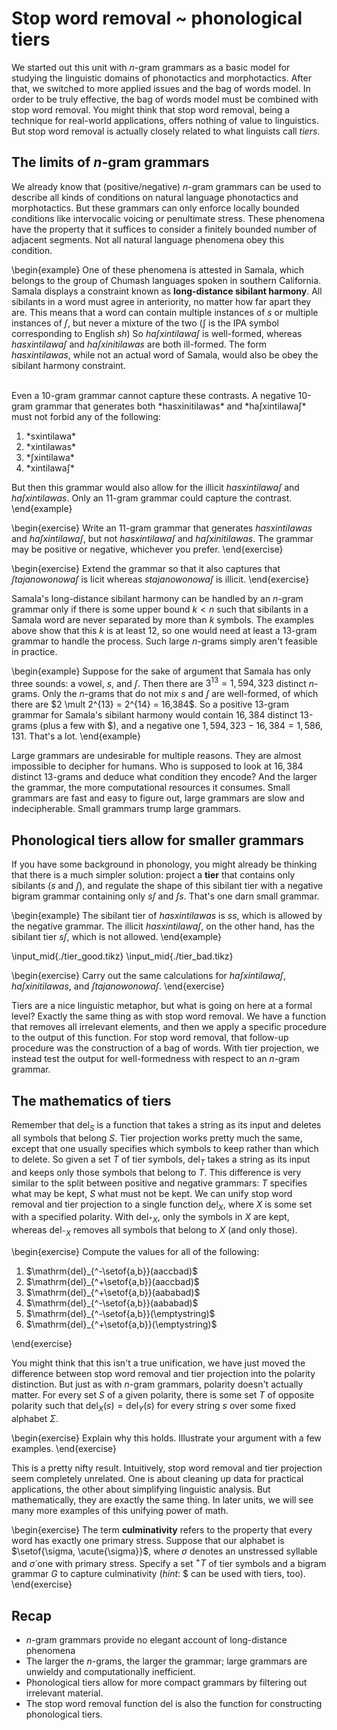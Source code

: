 # Stop word removal ~ phonological tiers

We started out this unit with $n$-gram grammars as a basic model for studying the linguistic domains of phonotactics and morphotactics.
After that, we switched to more applied issues and the bag of words model.
In order to be truly effective, the bag of words model must be combined with stop word removal.
You might think that stop word removal, being a technique for real-world applications, offers nothing of value to linguistics.
But stop word removal is actually closely related to what linguists call *tiers*.

## The limits of $n$-gram grammars

We already know that (positive/negative) $n$-gram grammars can be used to describe all kinds of conditions on natural language phonotactics and morphotactics.
But these grammars can only enforce locally bounded conditions like intervocalic voicing or penultimate stress.
These phenomena have the property that it suffices to consider a finitely bounded number of adjacent segments.
Not all natural language phenomena obey this condition.

\begin{example}
One of these phenomena is attested in Samala, which belongs to the group of Chumash languages spoken in southern California.
Samala displays a constraint known as **long-distance sibilant harmony**.
All sibilants in a word must agree in anteriority, no matter how far apart they are.
This means that a word can contain multiple instances of *s* or multiple instances of *ʃ*, but never a mixture of the two (ʃ is the IPA symbol corresponding to English *sh*)
So *haʃxintilawaʃ* is well-formed, whereas *hasxintilawaʃ* and *haʃxinitilawas* are both ill-formed.
The form *hasxintilawas*, while not an actual word of Samala, would also be obey the sibilant harmony constraint.

<br>
Even a 10-gram grammar cannot capture these contrasts.
A negative 10-gram grammar that generates both *hasxinitilawas* and *haʃxintilawaʃ* must not forbid any of the following:

<ol>
<li>*sxintilawa*</li>
<li>*xintilawas*</li>
<li>*ʃxintilawa*</li>
<li>*xintilawaʃ*</li>
</ol>

But then this grammar would also allow for the illicit *hasxintilawaʃ* and *haʃxintilawas*.
Only an 11-gram grammar could capture the contrast.
\end{example}

\begin{exercise}
Write an 11-gram grammar that generates *hasxintilawas* and *haʃxintilawaʃ*, but not *hasxintilawaʃ* and *haʃxinitilawas*.
The grammar may be positive or negative, whichever you prefer.
\end{exercise}

\begin{exercise}
Extend the grammar so that it also captures that *ʃtajanowonowaʃ* is licit whereas *stajanowonowaʃ* is illicit.
\end{exercise}

Samala's long-distance sibilant harmony can be handled by an $n$-gram grammar only if there is some upper bound $k < n$ such that sibilants in a Samala word are never separated by more than $k$ symbols.
The examples above show that this $k$ is at least 12, so one would need at least a 13-gram grammar to handle the process.
Such large $n$-grams simply aren't feasible in practice.

\begin{example}
Suppose for the sake of argument that Samala has only three sounds: a vowel, *s*, and *ʃ*.
Then there are $3^13 = 1,594,323$ distinct $n$-grams.
Only the $n$-grams that do not mix *s* and *ʃ* are well-formed, of which there are $2 \mult 2^{13} = 2^{14} = 16,384$.
So a positive 13-gram grammar for Samala's sibilant harmony would contain $16,384$ distinct 13-grams (plus a few with \$), and a negative one $1,594,323 - 16,384 = 1,586,131$.
That's a lot.
\end{example}

Large grammars are undesirable for multiple reasons.
They are almost impossible to decipher for humans.
Who is supposed to look at $16,384$ distinct 13-grams and deduce what condition they encode?
And the larger the grammar, the more computational resources it consumes.
Small grammars are fast and easy to figure out, large grammars are slow and indecipherable.
Small grammars trump large grammars.


## Phonological tiers allow for smaller grammars

If you have some background in phonology, you might already be thinking that there is a much simpler solution: project a **tier** that contains only sibilants (*s* and *ʃ*), and regulate the shape of this sibilant tier with a negative bigram grammar containing only *sʃ* and *ʃs*.
That's one darn small grammar.

\begin{example}
The sibilant tier of *hasxintilawas* is *ss*, which is allowed by the negative grammar.
The illicit *hasxintilawaʃ*, on the other hand, has the sibilant tier *sʃ*, which is not allowed.
\end{example}

\input_mid{./tier_good.tikz}
\input_mid{./tier_bad.tikz}

\begin{exercise}
Carry out the same calculations for *haʃxintilawaʃ*, *haʃxinitilawas*, and *ʃtajanowonowaʃ*.
\end{exercise}

Tiers are a nice linguistic metaphor, but what is going on here at a formal level?
Exactly the same thing as with stop word removal.
We have a function that removes all irrelevant elements, and then we apply a specific procedure to the output of this function.
For stop word removal, that follow-up procedure was the construction of a bag of words.
With tier projection, we instead test the output for well-formedness with respect to an $n$-gram grammar.

## The mathematics of tiers

Remember that $\mathrm{del}_S$ is a function that takes a string as its input and deletes all symbols that belong $S$.
Tier projection works pretty much the same, except that one usually specifies which symbols to keep rather than which to delete.
So given a set $T$ of tier symbols, $\mathrm{del}_T$ takes a string as its input and keeps only those symbols that belong to $T$.
This difference is very similar to the split between positive and negative grammars: $T$ specifies what may be kept, $S$ what must not be kept.
We can unify stop word removal and tier projection to a single function $\mathrm{del}_X$, where $X$ is some set with a specified polarity.
With $\mathrm{del}_{^+X}$, only the symbols in $X$ are kept, whereas $\mathrm{del}_{^-X}$ removes all symbols that belong to $X$ (and only those).

\begin{exercise}
Compute the values for all of the following:

<ol>
<li>$\mathrm{del}_{^-\setof{a,b}}(aaccbad)$</li>
<li>$\mathrm{del}_{^+\setof{a,b}}(aaccbad)$</li>
<li>$\mathrm{del}_{^+\setof{a,b}}(aababad)$</li>
<li>$\mathrm{del}_{^-\setof{a,b}}(aababad)$</li>
<li>$\mathrm{del}_{^-\setof{a,b}}(\emptystring)$</li>
<li>$\mathrm{del}_{^+\setof{a,b}}(\emptystring)$</li>
</ol>
\end{exercise}

You might think that this isn't a true unification, we have just moved the difference between stop word removal and tier projection into the polarity distinction.
But just as with $n$-gram grammars, polarity doesn't actually matter.
For every set $S$ of a given polarity, there is some set $T$ of opposite polarity such that $\mathrm{del}_X(s) = \mathrm{del}_Y(s)$ for every string $s$ over some fixed alphabet $\Sigma$.

\begin{exercise}
Explain why this holds.
Illustrate your argument with a few examples.
\end{exercise}

This is a pretty nifty result.
Intuitively, stop word removal and tier projection seem completely unrelated.
One is about cleaning up data for practical applications, the other about simplifying linguistic analysis.
But mathematically, they are exactly the same thing.
In later units, we will see many more examples of this unifying power of math.

\begin{exercise}
The term **culminativity** refers to the property that every word has exactly one primary stress.
Suppose that our alphabet is $\setof{\sigma, \acute{\sigma}}$, where $\sigma$ denotes an unstressed syllable and $\acute{\sigma}$ one with primary stress.
Specify a set $^+T$ of tier symbols and a bigram grammar $G$ to capture culminativity (*hint*: \$ can be used with tiers, too).
\end{exercise}

## Recap

- $n$-gram grammars provide no elegant account of long-distance phenomena
- The larger the $n$-grams, the larger the grammar; large grammars are unwieldy and computationally inefficient.
- Phonological tiers allow for more compact grammars by filtering out irrelevant material.
- The stop word removal function $\mathrm{del}$ is also the function for constructing phonological tiers.
